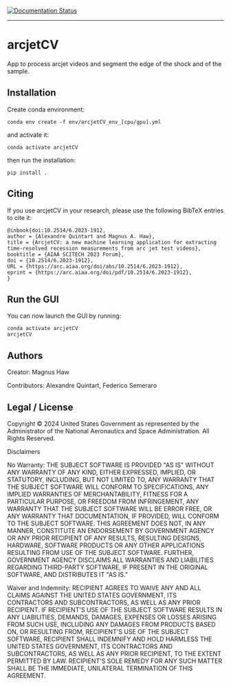 [![Documentation Status](https://readthedocs.org/projects/arcjetcv/badge/?version=latest)](https://arcjetcv.readthedocs.io/en/latest/?badge=latest)

-----

# arcjetCV

App to process arcjet videos and segment the edge of the shock and of the sample.

## Installation

Create conda environment:

    conda env create -f env/arcjetCV_env_[cpu/gpu].yml

and activate it:

    conda activate arcjetCV

then run the installation:

    pip install .

## Citing

If you use arcjetCV in your research, please use the following BibTeX entries to cite it:

```
@inbook{doi:10.2514/6.2023-1912,
author = {Alexandre Quintart and Magnus A. Haw},
title = {ArcjetCV: a new machine learning application for extracting time-resolved recession measurements from arc jet test videos},
booktitle = {AIAA SCITECH 2023 Forum},
doi = {10.2514/6.2023-1912},
URL = {https://arc.aiaa.org/doi/abs/10.2514/6.2023-1912},
eprint = {https://arc.aiaa.org/doi/pdf/10.2514/6.2023-1912},
}
```

## Run the GUI

You can now launch the GUI by running:

    conda activate arcjetCV
    arcjetCV

## Authors
Creator:  Magnus Haw

Contributors:
Alexandre Quintart, Federico Semeraro

## Legal / License
Copyright © 2024 United States Government as represented by the Administrator of the National Aeronautics and Space Administration.  All Rights Reserved.

Disclaimers

No Warranty: THE SUBJECT SOFTWARE IS PROVIDED "AS IS" WITHOUT ANY WARRANTY OF ANY KIND, EITHER EXPRESSED, IMPLIED, OR STATUTORY, INCLUDING, BUT NOT LIMITED TO, ANY WARRANTY THAT THE SUBJECT SOFTWARE WILL CONFORM TO SPECIFICATIONS, ANY IMPLIED WARRANTIES OF MERCHANTABILITY, FITNESS FOR A PARTICULAR PURPOSE, OR FREEDOM FROM INFRINGEMENT, ANY WARRANTY THAT THE SUBJECT SOFTWARE WILL BE ERROR FREE, OR ANY WARRANTY THAT DOCUMENTATION, IF PROVIDED, WILL CONFORM TO THE SUBJECT SOFTWARE. THIS AGREEMENT DOES NOT, IN ANY MANNER, CONSTITUTE AN ENDORSEMENT BY GOVERNMENT AGENCY OR ANY PRIOR RECIPIENT OF ANY RESULTS, RESULTING DESIGNS, HARDWARE, SOFTWARE PRODUCTS OR ANY OTHER APPLICATIONS RESULTING FROM USE OF THE SUBJECT SOFTWARE.  FURTHER, GOVERNMENT AGENCY DISCLAIMS ALL WARRANTIES AND LIABILITIES REGARDING THIRD-PARTY SOFTWARE, IF PRESENT IN THE ORIGINAL SOFTWARE, AND DISTRIBUTES IT "AS IS."

Waiver and Indemnity:  RECIPIENT AGREES TO WAIVE ANY AND ALL CLAIMS AGAINST THE UNITED STATES GOVERNMENT, ITS CONTRACTORS AND SUBCONTRACTORS, AS WELL AS ANY PRIOR RECIPIENT.  IF RECIPIENT'S USE OF THE SUBJECT SOFTWARE RESULTS IN ANY LIABILITIES, DEMANDS, DAMAGES, EXPENSES OR LOSSES ARISING FROM SUCH USE, INCLUDING ANY DAMAGES FROM PRODUCTS BASED ON, OR RESULTING FROM, RECIPIENT'S USE OF THE SUBJECT SOFTWARE, RECIPIENT SHALL INDEMNIFY AND HOLD HARMLESS THE UNITED STATES GOVERNMENT, ITS CONTRACTORS AND SUBCONTRACTORS, AS WELL AS ANY PRIOR RECIPIENT, TO THE EXTENT PERMITTED BY LAW.  RECIPIENT'S SOLE REMEDY FOR ANY SUCH MATTER SHALL BE THE IMMEDIATE, UNILATERAL TERMINATION OF THIS AGREEMENT. 

